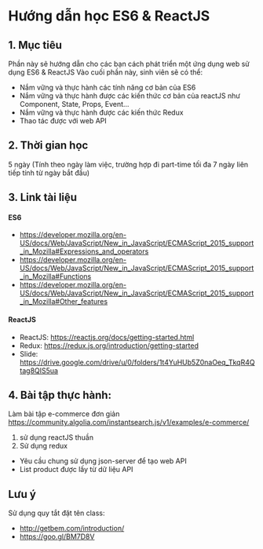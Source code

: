# Hướng dẫn học ES6 & ReactJS
## 1. Mục tiêu
Phần này sẽ hướng dẫn cho các bạn cách phát triển một ứng dụng web sử dụng ES6 & ReactJS
Vào cuối phần này, sinh viên sẽ có thể:
  - Nắm vững và thực hành các tính năng cơ bản của ES6
  - Nắm vững và thực hành được các kiến thức cơ bản của reactJS như Component, State, Props, Event...
  - Nắm vững và thực hành được các kiến thức Redux 
  - Thao tác được với web API
## 2. Thời gian học
5 ngày (Tính theo ngày làm việc, trường hợp đi part-time tối đa 7 ngày liên tiếp tính từ ngày bắt đầu)
## 3. Link tài liệu
#### ES6
- https://developer.mozilla.org/en-US/docs/Web/JavaScript/New_in_JavaScript/ECMAScript_2015_support_in_Mozilla#Expressions_and_operators
- https://developer.mozilla.org/en-US/docs/Web/JavaScript/New_in_JavaScript/ECMAScript_2015_support_in_Mozilla#Functions
- https://developer.mozilla.org/en-US/docs/Web/JavaScript/New_in_JavaScript/ECMAScript_2015_support_in_Mozilla#Other_features
#### ReactJS
- ReactJS: https://reactjs.org/docs/getting-started.html
- Redux: https://redux.js.org/introduction/getting-started
- Slide: https://drive.google.com/drive/u/0/folders/1t4YuHUb5Z0naOeq_TkqR4Qtag8QIS5ua
## 4. Bài tập thực hành: 
Làm bài tập e-commerce đơn giản https://community.algolia.com/instantsearch.js/v1/examples/e-commerce/
1. sử dụng reactJS thuần
2. Sử dụng redux
- Yêu cầu chung sử dụng json-server để tạo web API 
- List product được lấy từ dữ liệu API 

## Lưu ý
Sử dụng quy tắt đặt tên class: 
- http://getbem.com/introduction/
- https://goo.gl/BM7D8V